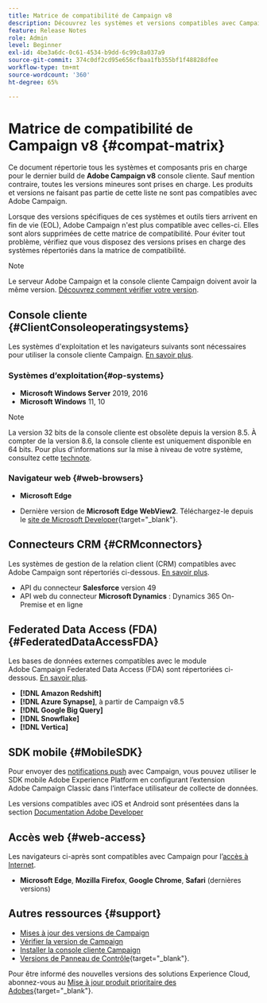 ```yaml
---
title: Matrice de compatibilité de Campaign v8
description: Découvrez les systèmes et versions compatibles avec Campaign v8
feature: Release Notes
role: Admin
level: Beginner
exl-id: 4be3a6dc-0c61-4534-b9dd-6c99c8a037a9
source-git-commit: 374c0df2cd95e656cfbaa1fb355bf1f48828dfee
workflow-type: tm+mt
source-wordcount: '360'
ht-degree: 65%

---
```


# Matrice de compatibilité de Campaign v8 {#compat-matrix}

Ce document répertorie tous les systèmes et composants pris en charge pour le dernier build de **Adobe Campaign v8** console cliente. Sauf mention contraire, toutes les versions mineures sont prises en charge. Les produits et versions ne faisant pas partie de cette liste ne sont pas compatibles avec Adobe Campaign.

Lorsque des versions spécifiques de ces systèmes et outils tiers arrivent en fin de vie (EOL), Adobe Campaign n&#39;est plus compatible avec celles-ci. Elles sont alors supprimées de cette matrice de compatibilité. Pour éviter tout problème, vérifiez que vous disposez des versions prises en charge des systèmes répertoriés dans la matrice de compatibilité.

>[!NOTE]
>
>Le serveur Adobe Campaign et la console cliente Campaign doivent avoir la même version. [Découvrez comment vérifier votre version](upgrades.md#version).

## Console cliente {#ClientConsoleoperatingsystems}

Les systèmes d&#39;exploitation et les navigateurs suivants sont nécessaires pour utiliser la console cliente Campaign. [En savoir plus](connect.md).

### Systèmes d’exploitation{#op-systems}

* **Microsoft Windows Server** 2019, 2016
* **Microsoft Windows** 11, 10

>[!NOTE]
>
>La version 32 bits de la console cliente est obsolète depuis la version 8.5. À compter de la version 8.6, la console cliente est uniquement disponible en 64 bits. Pour plus d&#39;informations sur la mise à niveau de votre système, consultez cette [technote](../../technotes/upgrades/console.md).

### Navigateur web {#web-browsers}

* **Microsoft Edge**

* Dernière version de **Microsoft Edge WebView2**. Téléchargez-le depuis le [site de Microsoft Developer](http://www.adobe.com/go/acc-ms-webview2-runtime-download_fr){target="_blank"}.

## Connecteurs CRM {#CRMconnectors}

Les systèmes de gestion de la relation client (CRM) compatibles avec Adobe Campaign sont répertoriés ci-dessous. [En savoir plus](../connect/crm.md).

* API du connecteur **Salesforce** version 49
* API web du connecteur **Microsoft Dynamics** : Dynamics 365 On-Premise et en ligne

## Federated Data Access (FDA){#FederatedDataAccessFDA}

Les bases de données externes compatibles avec le module Adobe Campaign Federated Data Access (FDA) sont répertoriées ci-dessous. [En savoir plus](../connect/fda.md).

* **[!DNL Amazon Redshift]**
* **[!DNL Azure Synapse]**, à partir de Campaign v8.5
* **[!DNL Google Big Query]**
* **[!DNL Snowflake]**
* **[!DNL Vertica]**

## SDK mobile {#MobileSDK}

Pour envoyer des [notifications push](../send/push.md) avec Campaign, vous pouvez utiliser le SDK mobile Adobe Experience Platform en configurant l’extension Adobe Campaign Classic dans l’interface utilisateur de collecte de données.

Les versions compatibles avec iOS et Android sont présentées dans la section [Documentation Adobe Developer](https://developer.adobe.com/client-sdks/home/)

## Accès web {#web-access}

Les navigateurs ci-après sont compatibles avec Campaign pour l’[accès à Internet](connect.md#web-access).

* **Microsoft Edge**, **Mozilla Firefox**, **Google Chrome**, **Safari** (dernières versions)


## Autres ressources {#support}

* [Mises à jour des versions de Campaign](upgrades.md)
* [Vérifier la version de Campaign](upgrades.md#version)
* [Installer la console cliente Campaign](connect.md)
* [Versions de Panneau de Contrôle](https://experienceleague.adobe.com/docs/control-panel/using/release-notes.html?lang=fr){target="_blank"}.

Pour être informé des nouvelles versions des solutions Experience Cloud, abonnez-vous au [Mise à jour produit prioritaire des Adobes](https://www.adobe.com/fr/subscription/priority-product-update.html){target="_blank"}.